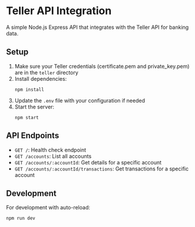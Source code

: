 # Teller API Integration

A simple Node.js Express API that integrates with the Teller API for banking data.

## Setup

1. Make sure your Teller credentials (certificate.pem and private_key.pem) are in the `teller` directory
2. Install dependencies:
   ```
   npm install
   ```
3. Update the `.env` file with your configuration if needed
4. Start the server:
   ```
   npm start
   ```

## API Endpoints

- `GET /`: Health check endpoint
- `GET /accounts`: List all accounts
- `GET /accounts/:accountId`: Get details for a specific account
- `GET /accounts/:accountId/transactions`: Get transactions for a specific account

## Development

For development with auto-reload:
```
npm run dev
```